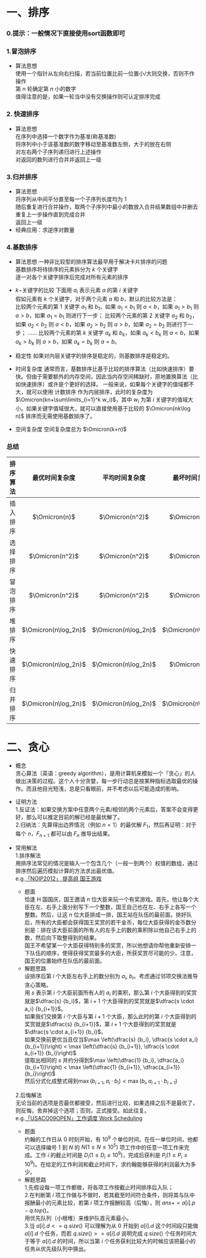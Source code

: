 # 一、排序
  ### 0.提示：一般情况下直接使用sort函数即可
  ### 1.冒泡排序
  - 算法思想  
    使用一个指针从左向右扫描，若当前位置比前一位置小/大则交换，否则不作操作  
    第 $n$ 轮确定第 $n$ 小的数字  
    值得注意的是，如果一轮当中没有交换操作则可认定排序完成  

  ### 2. 快速排序
  - 算法思想  
    在序列中选择一个数字作为基准(称基准数)  
    将序列中小于该基准数的数字移动至基准数左侧，大于的放在右侧  
    对左右两个子序列递归进行上述操作  
    对返回的数列进行合并并返回上一级  
    
  ### 3.归并排序
  - 算法思想  
    将序列从中间平分直至每一个子序列长度均为 $1$  
    随后重复进行合并操作，取两个子序列中最小的数放入合并结果数组中并删去  
    重复上一步操作直到完成合并  
    返回上一级
  - 经典应用：求逆序对数量  

  ### 4.基数排序
  - 算法思想
    一种非比较型的排序算法最早用于解决卡片排序的问题  
    基数排序将待排序的元素拆分为 $k$ 个关键字  
    逐一对各个关键字排序后完成对所有元素的排序
  - $k-$关键字的比较
    下面用 $a_i$ 表示元素 $a$ 的第 $i$ 关键字  
    假如元素有 $k$ 个关键字，对于两个元素 $a$ 和 $b$，默认的比较方法是：  
    比较两个元素的第 $1$ 关键字 $a_1$ 和 $b_1$，如果 $a_1 < b_1$ 则 $a < b$，如果 $a_1 > b_1$ 则 $a > b$，如果 $a_1 = b_1$ 则进行下一步；
    比较两个元素的第 $2$ 关键字 $a_2$ 和 $b_2$，如果 $a_2 < b_2$ 则 $a < b$，如果 $a_2 > b_2$ 则 $a > b$，如果 $a_2 = b_2$ 则进行下一步；
    ……
    比较两个元素的第 $k$ 关键字 $a_k$ 和 $b_k$，如果 $a_k < b_k$ 则 $a < b$，如果 $a_k > b_k$ 则 $a > b$，如果 $a_k = b_k$ 则 $a = b$。
  - 稳定性
    如果对内层关键字的排序是稳定的，则基数排序是稳定的。
  - 时间复杂度
    通常而言，基数排序比基于比较的排序算法（比如快速排序）要快。但由于需要额外的内存空间，因此当内存空间稀缺时，原地置换算法（比如快速排序）或许是个更好的选择。
    一般来说，如果每个关键字的值域都不大，就可以使用 计数排序 作为内层排序，此时的复杂度为 $\Omicron(kn+\sum\limits_{i=1}^k w_i)$，其中 $w_i$ 为第 $i$ 关键字的值域大小。如果关键字值域很大，就可以直接使用基于比较的 $\Omicron(nk\log n)$ 排序而无需使用基数排序了。

  - 空间复杂度
    空间复杂度总为 $\Omicron(k+n)$

  ### 总结
  | 排序算法 |    最优时间复杂度    |    平均时间复杂度    |    最坏时间复杂度    |                   额外内存                    | 稳定性 |               备注               |
  | :------: | :------------------: | :------------------: | :------------------: | :-------------------------------------------: | :----: | :------------------------------: |
  | 插入排序 |    $\Omicron(n)$     |   $\Omicron(n^2)$    |   $\Omicron(n^2)$    |                 $\Omicron(1)$                 |   是   |      复杂度与逆序对个数相关      |
  | 选择排序 |   $\Omicron(n^2)$    |   $\Omicron(n^2)$    |   $\Omicron(n^2)$    |                 $\Omicron(1)$                 |   否   |        额外空间可使其稳定        |
  | 冒泡排序 |   $\Omicron(n^2)$    |   $\Omicron(n^2)$    |   $\Omicron(n^2)$    |                 $\Omicron(1)$                 |   是   |              代码短              |
  |  堆排序  | $\Omicron(n\log_2n)$ | $\Omicron(n\log_2n)$ | $\Omicron(n\log_2n)$ |                 $\Omicron(1)$                 |   否   |                                  |
  | 快速排序 | $\Omicron(n\log_2n)$ | $\Omicron(n\log_2n)$ |   $\Omicron(n^2)$    | 平均$\Omicron(n\log_2n)$，最坏$\Omicron(n^2)$ |   否   | 常使用$\Omicron(n\log_2n)$栈空间 |
  | 归并排序 | $\Omicron(n\log_2n)$ | $\Omicron(n\log_2n)$ | $\Omicron(n\log_2n)$ |                 $\Omicron(n)$                 |   是   |                                  |

# 二、贪心
- 概念  
  贪心算法（英语：greedy algorithm），是用计算机来模拟一个「贪心」的人做出决策的过程。这个人十分贪婪，每一步行动总是按某种指标选取最优的操作。而且他目光短浅，总是只看眼前，并不考虑以后可能造成的影响。
- 证明方法  
  1.反证法：如果交换方案中任意两个元素/相邻的两个元素后，答案不会变得更好，那么可以推定目前的解已经是最优解了。  
  2.归纳法：先算得出边界情况（例如 $n = 1$）的最优解 $F_1$，然后再证明：对于每个 $n$，$F_{n+1}$ 都可以由 $F_{n}$ 推导出结果。
- 常用解法  
  1.排序解法  
    用排序法常见的情况是输入一个包含几个（一般一到两个）权值的数组，通过排序然后遍历模拟计算的方法求出最优值。  
    e.g.[「NOIP2012」 提高组 国王游戏](https://www.luogu.com.cn/problem/P1080)   
    - 题面  
      恰逢 H 国国庆，国王邀请 $n$ 位大臣来玩一个有奖游戏。首先，他让每个大臣在左、右手上面分别写下一个整数，国王自己也在左、右手上各写一个整数。然后，让这 $n$ 位大臣排成一排，国王站在队伍的最前面。排好队后，所有的大臣都会获得国王奖赏的若干金币，每位大臣获得的金币数分别是：排在该大臣前面的所有人的左手上的数的乘积除以他自己右手上的数，然后向下取整得到的结果。  
      国王不希望某一个大臣获得特别多的奖赏，所以他想请你帮他重新安排一下队伍的顺序，使得获得奖赏最多的大臣，所获奖赏尽可能的少。注意，国王的位置始终在队伍的最前面。
    - 解题思路  
      设排序后第 $i$ 个大臣左右手上的数分别为 $a_i$, $b_i$。考虑通过邻项交换法推导贪心策略。  
      用 $s$ 表示第 $i$ 个大臣前面所有人的 $a_i$ 的乘积，那么第 $i$ 个大臣得到的奖赏就是$\dfrac{s} {b_i}$，第 $i + 1$ 个大臣得到的奖赏就是$\dfrac{s \cdot a_i} {b_{i+1}}$。  
      如果我们交换第 $i$ 个大臣与第 $i + 1$ 个大臣，那么此时的第 $i$ 个大臣得到的奖赏就是$\dfrac{s} {b_{i+1}}$，第 $i + 1$ 个大臣得到的奖赏就是$\dfrac{s \cdot a_{i+1}} {b_i}$。  
      如果交换前更优当且仅当$\max \left(\dfrac{s} {b_i}, \dfrac{s \cdot a_i} {b_{i+1}}\right)  < \max \left(\dfrac{s} {b_{i+1}}, \dfrac{s \cdot a_{i+1}} {b_i}\right)$  
      提取出相同的 $s$ 并约分得到$\max \left(\dfrac{1} {b_i}, \dfrac{a_i} {b_{i+1}}\right)  < \max \left(\dfrac{1} {b_{i+1}}, \dfrac{a_{i+1}} {b_i}\right)$  
      然后分式化成整式得到$\max (b_{i+1}, a_i\cdot b_i)  < \max (b_i, a_{i+1}\cdot b_{i+1})$   

  2.后悔解法  
    无论当前的选项是否最优都接受，然后进行比较，如果选择之后不是最优了，则反悔，舍弃掉这个选项；否则，正式接受。如此往复。  
    e.g.[「USACO09OPEN」工作调度 Work Scheduling](https://www.luogu.com.cn/problem/P2949)  
    - 题面  
      约翰的工作日从 $0$ 时刻开始，有 $10^9$ 个单位时间。在任一单位时间，他都可以选择编号 $1$ 到 $N$ 的 $N(1 \leq N \leq 10^5)$ 项工作中的任意一项工作来完成。工作 $i$ 的截止时间是 $D_i(1 \leq D_i \leq 10^9)$，完成后获利是 $P_i( 1\leq P_i\leq 10^9 )$。在给定的工作利润和截止时间下，求约翰能够获得的利润最大为多少。 
    - 解题思路  
      1.先假设每一项工作都做，将各项工作按截止时间排序后入队；  
      2.在判断第 $i$ 项工作做与不做时，若其截至时间符合条件，则将其与队中报酬最小的元素比较，若第 $i$ 项工作报酬较高（后悔），则 $ans += a[i].p - q.top()$。  
      用优先队列（小根堆）来维护队首元素最小。  
      3.当 $a[i].d<=q.size()$ 可以理解为从 $0$ 开始到 $a[i].d$ 这个时间段只能做 $a[i].d$ 个任务，而若 $q.size()>=a[i].d$ 说明完成 $q.size()$ 个任务时间大于等于 $a[i].d$ 的时间，所以当第 $i$ 个任务获利比较大的时候应该把最小的任务从优先级队列中换出。
